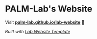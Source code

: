 
# PALM-Lab's Website

Visit **[palm-lab.github.io/lab-website](https://palm-lab.github.io/lab-website)** 🚀

_Built with [Lab Website Template](https://greene-lab.gitbook.io/lab-website-template-docs)_

